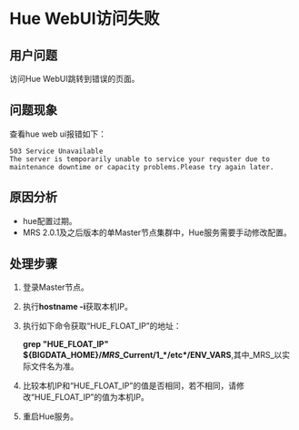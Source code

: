 # Hue WebUI访问失败<a name="mrs_03_0208"></a>

## 用户问题<a name="section18305143583116"></a>

访问Hue WebUI跳转到错误的页面。

## 问题现象<a name="section117424454313"></a>

查看hue web ui报错如下：

```
503 Service Unavailable
The server is temporarily unable to service your requster due to maintenance downtime or capacity problems.Please try again later.
```

## 原因分析<a name="section1237061220324"></a>

-   hue配置过期。
-   MRS 2.0.1及之后版本的单Master节点集群中，Hue服务需要手动修改配置。

## 处理步骤<a name="section9602125852418"></a>

1.  登录Master节点。
2.  执行**hostname -i**获取本机IP。
3.  执行如下命令获取“HUE\_FLOAT\_IP”的地址：

    **grep "HUE\_FLOAT\_IP" $\{BIGDATA\_HOME\}/_MRS_\_Current/1\_\*/etc\*/ENV\_VARS**,其中_MRS_以实际文件名为准。

4.  比较本机IP和“HUE\_FLOAT\_IP”的值是否相同，若不相同，请修改“HUE\_FLOAT\_IP”的值为本机IP。
5.  重启Hue服务。

